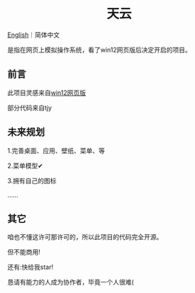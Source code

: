 <h1 align="center">天云</h1>

[English](english-readme.md)｜简体中文

是指在网页上模拟操作系统，看了win12网页版后决定开启的项目。

## 前言

此项目灵感来自[win12网页版](https://github.com/tjy-gitnub/win12)

部分代码来自tjy

## 未来规划

1.完善桌面、应用、壁纸、菜单、等

2.菜单模型✔

3.拥有自己的图标

……

## 其它
咱也不懂这许可那许可的，所以此项目的代码完全开源。

但不能商用!

还有:快给我star!

恳请有能力的人成为协作者，毕竟一个人很难(
